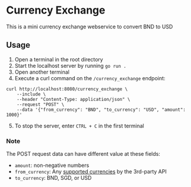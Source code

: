 # Currency Exchange
This is a mini currency exchange webservice to convert BND to USD

## Usage
1) Open a terminal in the root directory
2) Start the localhost server by running `go run .`
3) Open another terminal
4) Execute a curl command on the `/currency_exchange` endpoint:
```
curl http://localhost:8080/currency_exchange \
    --include \
    --header "Content-Type: application/json" \
    --request "POST" \
    --data '{"from_currency": "BND", "to_currency": "USD", "amount": 1000}'
```
5) To stop the server, enter `CTRL + C` in the first terminal

### Note
The POST request data can have different value at these fields:
- `amount`: non-negative numbers
- `from_currency`: Any [supported currencies][1] by the 3rd-party API
- `to_currency`: BND, SGD, or USD

[1]: https://currencyscoop.com/supported-currencies